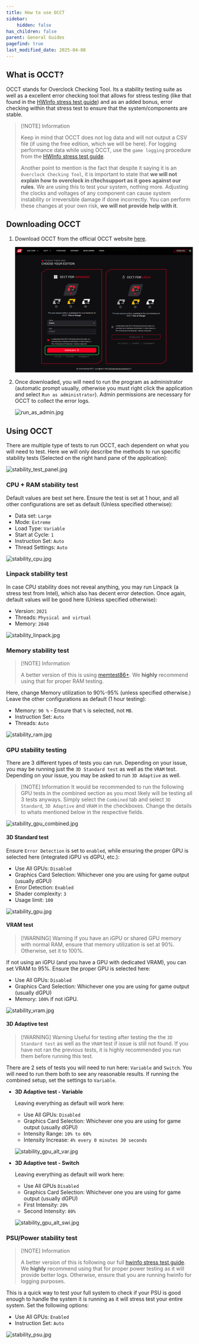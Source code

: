 ```yaml
---
title: How to use OCCT
sidebar:
    hidden: false
has_children: false
parent: General Guides
pagefind: true
last_modified_date: 2025-04-08
---
```


## What is OCCT?
OCCT stands for Overclock Checking Tool. Its a stability testing suite as well as a excellent error checking tool that allows for stress testing (like that found in the [HWInfo stress test guide](/guides/hwinfo)) and as an added bonus, error checking within that stress test to ensure that the system/components are stable.

> [!NOTE] Information
> 
> Keep in mind that OCCT does not log data and will not output a CSV file (if using the free edition, which we will be here). For logging performance data while using OCCT, use the `game logging` procedure from the [HWInfo stress test guide](/guides/hwinfo).
>
> Another point to mention is the fact that despite it saying it is an `Overclock Checking Tool`, it is important to state that **we will not explain how to overclock in r/techsupport as it goes against our rules**. We are using this to test your system, nothing more. Adjusting the clocks and voltages of any component can cause system instability or irreversible damage if done incorrectly. You can perform these changes at your own risk, **we will not provide help with it**.

## Downloading OCCT
1. Download OCCT from the official OCCT website [here](https://www.ocbase.com/download).

    ![occt_download](../../../assets/OCCT/occt_download.png)

2. Once downloaded, you will need to run the program as administrator (automatic prompt usually, otherwise you must right click the application and select `Run as administrator`). Admin permissions are necessary for OCCT to collect the error logs.

    ![run_as_admin.jpg](../../../assets/OCCT/run_as_admin.jpg)

## Using OCCT
There are multiple type of tests to run OCCT, each dependent on what you will need to test. Here we will only describe the methods to run specific stability tests (Selected on the right hand pane of the application):

![stability_test_panel.jpg](../../../assets/OCCT/stability_panel.jpg)

### CPU + RAM stability test
Default values are best set here. Ensure the test is set at 1 hour, and all other configurations are set as default (Unless specified otherwise):
- Data set: `Large`
- Mode: `Extreme`
- Load Type: `Variable`
- Start at Cycle: `1`
- Instruction Set: `Auto`
- Thread Settings: `Auto`

![stability_cpu.jpg](../../../assets/OCCT/stability_cpu.jpg)

### Linpack stability test
In case CPU stability does not reveal anything, you may run Linpack (a stress test from Intel), which also has decent error detection. Once again, default values will be good here (Unless specified otherwise):
- Version: `2021`
- Threads: `Physical and virtual`
- Memory: `2048`

![stability_linpack.jpg](../../../assets/OCCT/stability_linpack.jpg)

### Memory stability test
> [!NOTE] Information
> 
> A better version of this is using [memtest86+](/guides/memtest/memtest86). We **highly** recommend using that for proper RAM testing.

Here, change Memory utilization to 90%-95% (unless specified otherwise.) Leave the other configurations as default (1 hour testing):
- Memory: `90 %` - Ensure that `%` is selected, not `MB`.
- Instruction Set: `Auto`
- Threads: `Auto`

![stability_ram.jpg](../../../assets/OCCT/stability_ram.jpg)

### GPU stability testing
There are 3 different types of tests you can run. Depending on your issue, you may be running just the `3D Standard test` as well as the `VRAM` test. Depending on your issue, you may be asked to run `3D Adaptive` as well.

> [!NOTE] Information
> It would be recommended to run the following GPU tests in the combined section as you most likely will be testing all 3 tests anyways. Simply select the `Combined` tab and select `3D Standard`, `3D Adaptive` and `VRAM` in the checkboxes. Change the details to whats mentioned below in the respective fields.

![stability_gpu_combined.jpg](../../../assets/OCCT/stability_gpu_combined.jpg)

#### 3D Standard test
Ensure `Error Detection` is set to `enabled`, while ensuring the proper GPU is selected here (integrated iGPU vs dGPU, etc.):
- Use All GPUs: `Disabled`
- Graphics Card Selection: Whichever one you are using for game output (usually dGPU)
- Error Detection: `Enabled`
- Shader complexity: `3`
- Usage limit: `100`

![stability_gpu.jpg](../../../assets/OCCT/stability_gpu.jpg)

#### VRAM test
> [!WARNING] Warning
> If you have an iGPU or shared GPU memory with normal RAM, ensure that memory utilization is set at 90%. Otherwise, set it to 100%.

If not using an iGPU (and you have a GPU with dedicated VRAM), you can set VRAM to 95%. Ensure the proper GPU is selected here:
- Use All GPUs: `Disabled`
- Graphics Card Selection: Whichever one you are using for game output (usually dGPU)
- Memory: `100%` if not iGPU.

![stability_vram.jpg](../../../assets/OCCT/stability_vram.jpg)

#### 3D Adaptive test
> [!WARNING] Warning
> Useful for testing after testing the the `3D Standard test` as well as the `VRAM` test if issue is still not found. If you have not ran the previous tests, it is highly recommended you run them before running this test.

There are 2 sets of tests you will need to run here: `Variable` and `Switch`. You will need to run them both to see any reasonable results. If running the combined setup, set the settings to `Variable`.

- **3D Adaptive test - Variable**

    Leaving everything as default will work here:
    -  Use All GPUs: `Disabled`
    - Graphics Card Selection: Whichever one you are using for game output (usually dGPU)
    - Intensity Range: `10% to 60%`
    - Intensity Increase: `4% every 0 minutes 30 seconds`

    ![stability_gpu_alt_var.jpg](../../../assets/OCCT/stability_gpu_alt_var.jpg)

- **3D Adaptive test - Switch**

    Leaving everything as default will work here:
    -  Use All GPUs `Disabled`
    - Graphics Card Selection: Whichever one you are using for game output (usually dGPU)
    - First Intensity: `20%`
    - Second Intensity: `80%`

    ![stability_gpu_alt_swi.jpg](../../../assets/OCCT/stability_gpu_alt_swi.jpg)

### PSU/Power stability test
> [!NOTE] Information
> 
> A better version of this is following our full [hwinfo stress test guide](/guides/hwinfo). We **highly** recommend using that for proper power testing as it will provide better logs. Otherwise, ensure that you are running hwinfo for logging purposes.

This is a quick way to test your full system to check if your PSU is good enough to handle the system it is running as it will stress test your entire system. Set the following options:
- Use All GPUs: `Enabled`
- Instruction Set: `Auto`

![stability_psu.jpg](../../../assets/OCCT/stability_psu.jpg)
